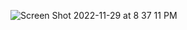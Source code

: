 
![Screen Shot 2022-11-29 at 8 37 11 PM](https://user-images.githubusercontent.com/93090945/204686493-4a6613fd-b23d-476e-9b53-7eb676d38dca.png)
